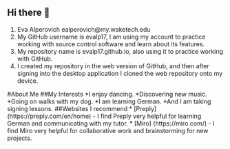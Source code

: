 ## Hi there 👋

<!--
**evalp17/evalp17** is a ✨ _special_ ✨ repository because its `README.md` (this file) appears on your GitHub profile.
-->

<ol>
<li> Eva Alperovich ealperovich@my.waketech.edu </li>
<li> My GitHub username is evalp17, I am using my account to practice working with source control software and learn about its features.</li>
<li> My repository name is evalp17.github.io, also using it to practice working with GitHub.</li>
<li> I created my repository in the web version of GitHub, and then after signing into the desktop application I cloned the web repository onto my device.</li>
</ol>
#About Me
##My Interests
*I enjoy dancing.
*Discovering new music.
*Going on walks with my dog.
*I am learning German.
*And I am taking signing lessons.
##Websites I recommend
* [Preply] (https://preply.com/en/home) - I find Preply very helpful for learning German and communicating with my tutor.
* [Miro] (https://miro.com/) - I find Miro very helpful for collaborative work and brainstorming for new projects.